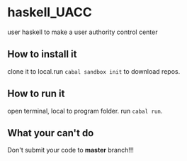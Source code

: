 # haskell_UACC
user haskell to make a user authority control center

## How to install it
clone it to local.run ``cabal sandbox init`` to download repos.

## How to run it
open terminal, local to program folder. run ``cabal run``.

## What your can't do
Don't submit your code to **master** branch!!!
